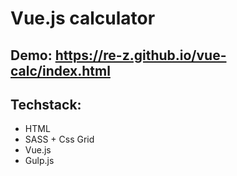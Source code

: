 # Vue.js calculator
## Demo: https://re-z.github.io/vue-calc/index.html
## Techstack:
- HTML
- SASS + Css Grid
- Vue.js
- Gulp.js